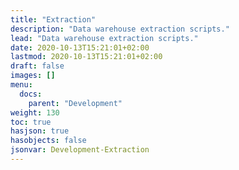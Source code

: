 ```yaml
---
title: "Extraction"
description: "Data warehouse extraction scripts."
lead: "Data warehouse extraction scripts."
date: 2020-10-13T15:21:01+02:00
lastmod: 2020-10-13T15:21:01+02:00
draft: false
images: []
menu:
  docs:
    parent: "Development"
weight: 130
toc: true
hasjson: true
hasobjects: false
jsonvar: Development-Extraction
---
```

